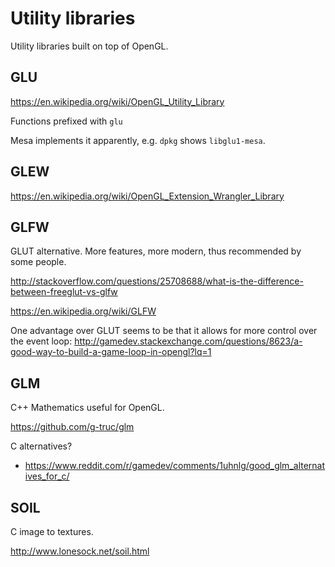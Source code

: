 # Utility libraries

Utility libraries built on top of OpenGL.

## GLU

<https://en.wikipedia.org/wiki/OpenGL_Utility_Library>

Functions prefixed with `glu`

Mesa implements it apparently, e.g. `dpkg` shows `libglu1-mesa`.

## GLEW

<https://en.wikipedia.org/wiki/OpenGL_Extension_Wrangler_Library>

## GLFW

GLUT alternative. More features, more modern, thus recommended by some people.

<http://stackoverflow.com/questions/25708688/what-is-the-difference-between-freeglut-vs-glfw>

<https://en.wikipedia.org/wiki/GLFW>

One advantage over GLUT seems to be that it allows for more control over the event loop:
<http://gamedev.stackexchange.com/questions/8623/a-good-way-to-build-a-game-loop-in-opengl?lq=1>

## GLM

C++ Mathematics useful for OpenGL.

<https://github.com/g-truc/glm>

C alternatives?

- <https://www.reddit.com/r/gamedev/comments/1uhnlg/good_glm_alternatives_for_c/>

## SOIL

C image to textures.

<http://www.lonesock.net/soil.html>
